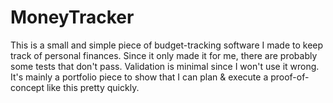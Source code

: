 # MoneyTracker

This is a small and simple piece of budget-tracking software I made to keep track of personal finances. Since it only made it for me, there are probably some tests that don't pass. Validation is minimal since I won't use it wrong. It's mainly a portfolio piece to show that I can plan & execute a proof-of-concept like this pretty quickly.
